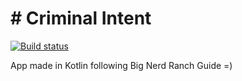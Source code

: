 # # Criminal Intent
[![Build status](https://build.appcenter.ms/v0.1/apps/da47f9b6-fbcf-4033-9d14-b617ac3afe7b/branches/master/badge)](https://appcenter.ms)

App made in Kotlin following Big Nerd Ranch Guide =)
